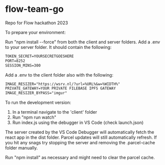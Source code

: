# flow-team-go

Repo for Flow hackathon 2023

To prepare your environment:

Run "npm install --force" from both the client and server folders.
Add a .env to your server folder. It should contain the following:

```txt
TOKEN_SECRET=YOURSECRETGOESHERE
PORT=8252
SESSION_MINS=300
```

Add a .env to the client folder also with the following:

```txt
IMAGE_RESIZER="https://wsrv.nl/?url=%URL%&w=%WIDTH%"
PRIVATE_GATEWAY=YOUR PRIVATE FILEBASE IPFS GATEWAY
IMAGE_RESIZER_BYPASS="imgur"
```

To run the development version:

1. In a terminal navigate to the 'client' folder
2. Run "npm run watch"
3. Run index.js using the debugger in VS Code (check launch.json)

The server created by the VS Code Debugger will automatically fetch the react app in the dist folder. Parcel updates will still automatically refresh.
If you hit any snags try stopping the server and removing the .parcel-cache folder manually.

Run "npm install" as necessary and might need to clear the parcel cache.
